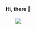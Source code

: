 <div align="center">
  <div><strong>Hi, there 👋</strong></div>
  <br>
  <a href="mailto:yeongju.kwak@gmail.com" target="_blank"><img src="https://img.shields.io/badge/Gmail-EA4335?style=flat-square&logo=Gmail&logoColor=white"/></a>
</div>
